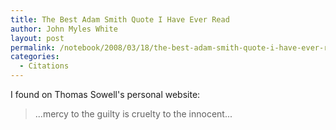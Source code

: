 ```yaml
---
title: The Best Adam Smith Quote I Have Ever Read
author: John Myles White
layout: post
permalink: /notebook/2008/03/18/the-best-adam-smith-quote-i-have-ever-read/
categories:
  - Citations
---
```


I found on Thomas Sowell's personal website:

<blockquote>
<p>...mercy to the guilty is cruelty to the innocent...</p>
</blockquote>
